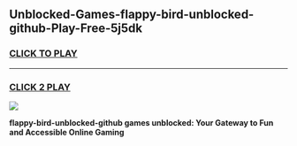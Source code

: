 
## Unblocked-Games-flappy-bird-unblocked-github-Play-Free-5j5dk
<h3>
<a href="https://premium76.site?title=flappy-bird-unblocked-github&ref=18A1">CLICK TO PLAY</a></h3>
<hr>

<h3>
<a href="https://premium76.site?title=flappy-bird-unblocked-github&ref=18A1">CLICK 2 PLAY</a>
  
</h3>

<a href="https://premium76.site?title=flappy-bird-unblocked-github&ref=18A1"><img src="https://clearcache.store/games.png"></a>


**flappy-bird-unblocked-github games unblocked: Your Gateway to Fun and Accessible Online Gaming**
